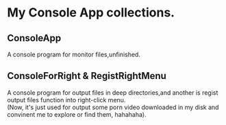 # My Console App collections.
## ConsoleApp
A console program for monitor files,unfinished.
## ConsoleForRight & RegistRightMenu
A console program for output files in deep directories,and another is regist output files function into right-click menu.  
(Now, it's just used for output some porn video downloaded in my disk and convinent me to explore or find them, hahahaha).
